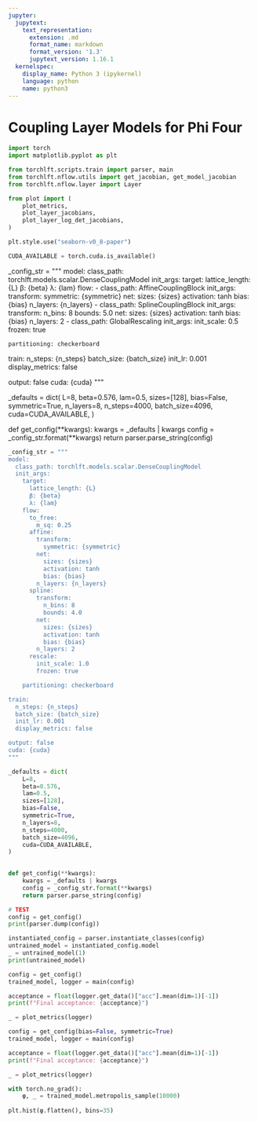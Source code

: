 ```yaml
---
jupyter:
  jupytext:
    text_representation:
      extension: .md
      format_name: markdown
      format_version: '1.3'
      jupytext_version: 1.16.1
  kernelspec:
    display_name: Python 3 (ipykernel)
    language: python
    name: python3
---
```


# Coupling Layer Models for Phi Four

```python
import torch
import matplotlib.pyplot as plt

from torchlft.scripts.train import parser, main
from torchlft.nflow.utils import get_jacobian, get_model_jacobian
from torchlft.nflow.layer import Layer

from plot import (
    plot_metrics,
    plot_layer_jacobians,
    plot_layer_log_det_jacobians,
)

plt.style.use("seaborn-v0_8-paper")

CUDA_AVAILABLE = torch.cuda.is_available()
```

<!-- #raw jupyter={"source_hidden": true} -->
_config_str = """
model:
  class_path: torchlft.models.scalar.DenseCouplingModel
  init_args:
    target:
      lattice_length: {L}
      β: {beta}
      λ: {lam}
    flow:
      - class_path: AffineCouplingBlock
        init_args:
          transform:
            symmetric: {symmetric}
          net:
            sizes: {sizes}
            activation: tanh
            bias: {bias}
          n_layers: {n_layers}
      - class_path: SplineCouplingBlock
        init_args:
          transform:
            n_bins: 8
            bounds: 5.0
          net:
            sizes: {sizes}
            activation: tanh
            bias: {bias}
          n_layers: 2
      - class_path: GlobalRescaling
        init_args:
          init_scale: 0.5
          frozen: true

    partitioning: checkerboard

train:
  n_steps: {n_steps}
  batch_size: {batch_size}
  init_lr: 0.001
  display_metrics: false

output: false
cuda: {cuda}
"""

_defaults = dict(
    L=8,
    beta=0.576,
    lam=0.5,
    sizes=[128],
    bias=False,
    symmetric=True,
    n_layers=8,
    n_steps=4000,
    batch_size=4096,
    cuda=CUDA_AVAILABLE,
)
   

def get_config(**kwargs):
    kwargs = _defaults | kwargs
    config = _config_str.format(**kwargs)
    return parser.parse_string(config)
<!-- #endraw -->

```python
_config_str = """
model:
  class_path: torchlft.models.scalar.DenseCouplingModel
  init_args:
    target:
      lattice_length: {L}
      β: {beta}
      λ: {lam}
    flow:
      to_free:
        m_sq: 0.25
      affine:
        transform:
          symmetric: {symmetric}
        net:
          sizes: {sizes}
          activation: tanh
          bias: {bias}
        n_layers: {n_layers}
      spline:
        transform:
          n_bins: 8
          bounds: 4.0
        net:
          sizes: {sizes}
          activation: tanh
          bias: {bias}
        n_layers: 2
      rescale:
        init_scale: 1.0
        frozen: true

    partitioning: checkerboard

train:
  n_steps: {n_steps}
  batch_size: {batch_size}
  init_lr: 0.001
  display_metrics: false

output: false
cuda: {cuda}
"""

_defaults = dict(
    L=8,
    beta=0.576,
    lam=0.5,
    sizes=[128],
    bias=False,
    symmetric=True,
    n_layers=8,
    n_steps=4000,
    batch_size=4096,
    cuda=CUDA_AVAILABLE,
)
   

def get_config(**kwargs):
    kwargs = _defaults | kwargs
    config = _config_str.format(**kwargs)
    return parser.parse_string(config)
```

```python
# TEST
config = get_config()
print(parser.dump(config))

instantiated_config = parser.instantiate_classes(config)
untrained_model = instantiated_config.model
_ = untrained_model(1)
print(untrained_model)
```

```python
config = get_config()
trained_model, logger = main(config)

acceptance = float(logger.get_data()["acc"].mean(dim=1)[-1])
print(f"Final acceptance: {acceptance}")

_ = plot_metrics(logger)
```

```python
config = get_config(bias=False, symmetric=True)
trained_model, logger = main(config)

acceptance = float(logger.get_data()["acc"].mean(dim=1)[-1])
print(f"Final acceptance: {acceptance}")

_ = plot_metrics(logger)
```

```python
with torch.no_grad():
    φ, _ = trained_model.metropolis_sample(10000)
    
plt.hist(φ.flatten(), bins=35)
```

```python

```
